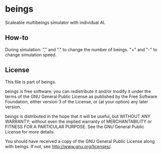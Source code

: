 # beings
Scaleable multibeings simulator with individual AI.

## How-to
During simulation:
"," and "." to change the number of beings. 
"+" and "-" to change simulation speed.

## License
This file is part of beings.

beings is free software: you can redistribute it and/or modify
it under the terms of the GNU General Public License as published by
the Free Software Foundation, either version 3 of the License, or
(at your option) any later version.

beings is distributed in the hope that it will be useful,
but WITHOUT ANY WARRANTY; without even the implied warranty of
MERCHANTABILITY or FITNESS FOR A PARTICULAR PURPOSE.  See the
GNU General Public License for more details.

You should have received a copy of the GNU General Public License
along with beings.  If not, see http://www.gnu.org/licenses/.
